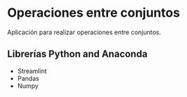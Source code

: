 # Operaciones entre conjuntos

Aplicación para realizar operaciones entre conjuntos.

## Librerías Python and Anaconda

- Streamlint
- Pandas
- Numpy
